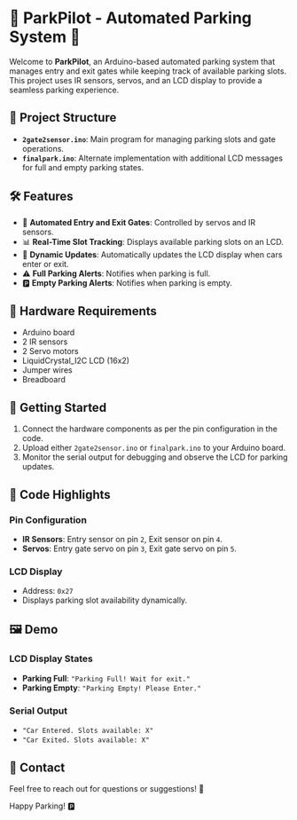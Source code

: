 # 🚗 ParkPilot - Automated Parking System 🚦

Welcome to **ParkPilot**, an Arduino-based automated parking system that manages entry and exit gates while keeping track of available parking slots. This project uses IR sensors, servos, and an LCD display to provide a seamless parking experience.

## 📂 Project Structure

- **`2gate2sensor.ino`**: Main program for managing parking slots and gate operations.
- **`finalpark.ino`**: Alternate implementation with additional LCD messages for full and empty parking states.

## 🛠️ Features

- 🚪 **Automated Entry and Exit Gates**: Controlled by servos and IR sensors.
- 📊 **Real-Time Slot Tracking**: Displays available parking slots on an LCD.
- 🔄 **Dynamic Updates**: Automatically updates the LCD display when cars enter or exit.
- ⚠️ **Full Parking Alerts**: Notifies when parking is full.
- 🅿️ **Empty Parking Alerts**: Notifies when parking is empty.

## 🧰 Hardware Requirements

- Arduino board
- 2 IR sensors
- 2 Servo motors
- LiquidCrystal_I2C LCD (16x2)
- Jumper wires
- Breadboard

## 🚀 Getting Started

1. Connect the hardware components as per the pin configuration in the code.
2. Upload either `2gate2sensor.ino` or `finalpark.ino` to your Arduino board.
3. Monitor the serial output for debugging and observe the LCD for parking updates.

## 📜 Code Highlights

### Pin Configuration
- **IR Sensors**: Entry sensor on pin `2`, Exit sensor on pin `4`.
- **Servos**: Entry gate servo on pin `3`, Exit gate servo on pin `5`.

### LCD Display
- Address: `0x27`
- Displays parking slot availability dynamically.

## 🖼️ Demo

### LCD Display States
- **Parking Full**: `"Parking Full! Wait for exit."`
- **Parking Empty**: `"Parking Empty! Please Enter."`

### Serial Output
- `"Car Entered. Slots available: X"`
- `"Car Exited. Slots available: X"`

## 📧 Contact

Feel free to reach out for questions or suggestions! 🚀

Happy Parking! 🅿️